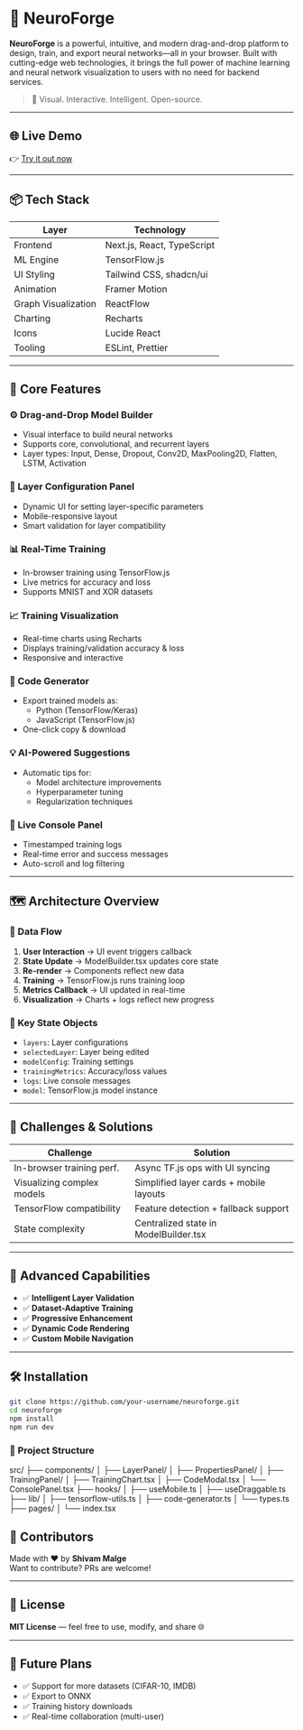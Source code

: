 # 🧠 NeuroForge

**NeuroForge** is a powerful, intuitive, and modern drag-and-drop platform to design, train, and export neural networks—all in your browser. Built with cutting-edge web technologies, it brings the full power of machine learning and neural network visualization to users with no need for backend services.

> 🚀 Visual. Interactive. Intelligent. Open-source.

---

## 🌐 Live Demo

👉 [Try it out now](https://your-demo-link.com)

---

## 📦 Tech Stack

| Layer              | Technology                     |
|--------------------|---------------------------------|
| Frontend           | Next.js, React, TypeScript      |
| ML Engine          | TensorFlow.js                   |
| UI Styling         | Tailwind CSS, shadcn/ui         |
| Animation          | Framer Motion                   |
| Graph Visualization| ReactFlow                       |
| Charting           | Recharts                        |
| Icons              | Lucide React                    |
| Tooling            | ESLint, Prettier                |

---

## 🔧 Core Features

### ⚙️ Drag-and-Drop Model Builder
- Visual interface to build neural networks
- Supports core, convolutional, and recurrent layers
- Layer types: Input, Dense, Dropout, Conv2D, MaxPooling2D, Flatten, LSTM, Activation

### 🧩 Layer Configuration Panel
- Dynamic UI for setting layer-specific parameters
- Mobile-responsive layout
- Smart validation for layer compatibility

### 📊 Real-Time Training
- In-browser training using TensorFlow.js
- Live metrics for accuracy and loss
- Supports MNIST and XOR datasets

### 📈 Training Visualization
- Real-time charts using Recharts
- Displays training/validation accuracy & loss
- Responsive and interactive

### 🧠 Code Generator
- Export trained models as:
  - Python (TensorFlow/Keras)
  - JavaScript (TensorFlow.js)
- One-click copy & download

### 💡 AI-Powered Suggestions
- Automatic tips for:
  - Model architecture improvements
  - Hyperparameter tuning
  - Regularization techniques

### 🧾 Live Console Panel
- Timestamped training logs
- Real-time error and success messages
- Auto-scroll and log filtering

---

## 🗺 Architecture Overview

### 🧭 Data Flow

1. **User Interaction** → UI event triggers callback  
2. **State Update** → ModelBuilder.tsx updates core state  
3. **Re-render** → Components reflect new data  
4. **Training** → TensorFlow.js runs training loop  
5. **Metrics Callback** → UI updated in real-time  
6. **Visualization** → Charts + logs reflect new progress

### 🔑 Key State Objects

- `layers`: Layer configurations  
- `selectedLayer`: Layer being edited  
- `modelConfig`: Training settings  
- `trainingMetrics`: Accuracy/loss values  
- `logs`: Live console messages  
- `model`: TensorFlow.js model instance  

---

## 🚨 Challenges & Solutions

| Challenge                     | Solution |
|------------------------------|----------|
| In-browser training perf.    | Async TF.js ops with UI syncing |
| Visualizing complex models   | Simplified layer cards + mobile layouts |
| TensorFlow compatibility     | Feature detection + fallback support |
| State complexity             | Centralized state in ModelBuilder.tsx |

---

## 🔮 Advanced Capabilities

- ✅ **Intelligent Layer Validation**
- ✅ **Dataset-Adaptive Training**
- ✅ **Progressive Enhancement**
- ✅ **Dynamic Code Rendering**
- ✅ **Custom Mobile Navigation**

---

## 🛠️ Installation

```bash
git clone https://github.com/your-username/neuroforge.git
cd neuroforge
npm install
npm run dev
```

 ### 📁 Project Structure

src/
├── components/
│   ├── LayerPanel/
│   ├── PropertiesPanel/
│   ├── TrainingPanel/
│   ├── TrainingChart.tsx
│   ├── CodeModal.tsx
│   └── ConsolePanel.tsx
├── hooks/
│   ├── useMobile.ts
│   ├── useDraggable.ts
├── lib/
│   ├── tensorflow-utils.ts
│   ├── code-generator.ts
│   └── types.ts
├── pages/
│   └── index.tsx


## 👥 Contributors

Made with ❤️ by **Shivam Malge**  
Want to contribute? PRs are welcome!

---

## 📜 License

**MIT License** — feel free to use, modify, and share 🌐

---

## 🤖 Future Plans

- ✅ Support for more datasets (CIFAR-10, IMDB)  
- ✅ Export to ONNX  
- ✅ Training history downloads  
- ✅ Real-time collaboration (multi-user)
